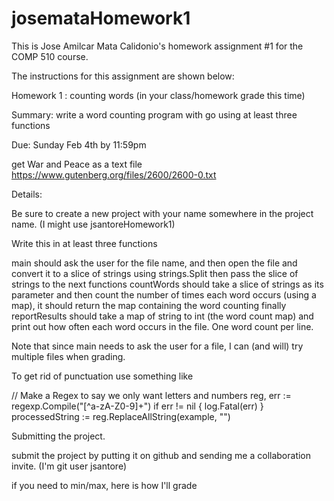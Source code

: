 # josemataHomework1

This is Jose Amilcar Mata Calidonio's homework assignment #1 for the COMP 510 course. 

The instructions for this assignment are shown below:

Homework 1 : counting words
(in your class/homework grade this time)


Summary:
write a word counting program with go using at least three functions


Due: Sunday  Feb 4th by 11:59pm


get War and Peace as a text file https://www.gutenberg.org/files/2600/2600-0.txt



Details:

Be sure to create a new project with your name somewhere in the project name. (I might use jsantoreHomework1)


Write this in at least three functions



main should ask the user for the file name, and then open the file and convert it to a slice of strings using strings.Split then pass the slice of strings to the next functions
countWords should take a slice of strings as its parameter and then count the number of times each word occurs (using a map), it should return the map containing the word counting
finally reportResults should take a map of string to int (the word count map) and print out how often each word occurs in the file. One word count per line.


Note that since main needs to ask the user for a file, I can (and will) try multiple files when grading.


To get rid of punctuation use something like


// Make a Regex to say we only want letters and numbers
reg, err := regexp.Compile("[^a-zA-Z0-9]+")
if err != nil {
log.Fatal(err)
}
processedString := reg.ReplaceAllString(example, "")


Submitting the project.

submit the project by putting it on github and sending me a collaboration invite. (I'm git user jsantore)


if you need to min/max, here is how I'll grade